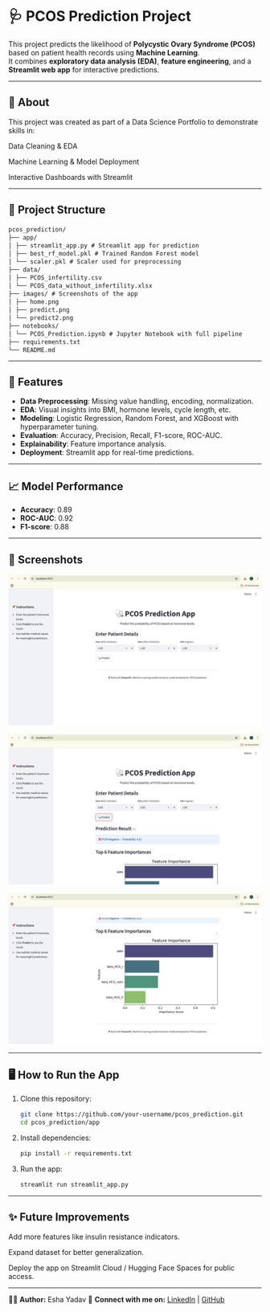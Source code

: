 # 🩺 PCOS Prediction Project

This project predicts the likelihood of **Polycystic Ovary Syndrome (PCOS)** based on patient health records using **Machine Learning**.  
It combines **exploratory data analysis (EDA)**, **feature engineering**, and a **Streamlit web app** for interactive predictions.

---

## 🔹 About

This project was created as part of a Data Science Portfolio to demonstrate skills in:

Data Cleaning & EDA

Machine Learning & Model Deployment

Interactive Dashboards with Streamlit

---

## 📂 Project Structure
```
pcos_prediction/
├── app/
│ ├── streamlit_app.py # Streamlit app for prediction
│ ├── best_rf_model.pkl # Trained Random Forest model
│ └── scaler.pkl # Scaler used for preprocessing
├── data/
│ ├── PCOS_infertility.csv
│ └── PCOS_data_without_infertility.xlsx
├── images/ # Screenshots of the app
│ ├── home.png
│ ├── predict.png
│ └── predict2.png
├── notebooks/
│ └── PCOS_Prediction.ipynb # Jupyter Notebook with full pipeline
├── requirements.txt
└── README.md
```
---

## 🚀 Features
- **Data Preprocessing**: Missing value handling, encoding, normalization.  
- **EDA**: Visual insights into BMI, hormone levels, cycle length, etc.  
- **Modeling**: Logistic Regression, Random Forest, and XGBoost with hyperparameter tuning.  
- **Evaluation**: Accuracy, Precision, Recall, F1-score, ROC-AUC.  
- **Explainability**: Feature importance analysis.  
- **Deployment**: Streamlit app for real-time predictions.  

---

## 📈 Model Performance
- **Accuracy**: 0.89  
- **ROC-AUC**: 0.92  
- **F1-score**: 0.88  

---

## 📸 Screenshots

![Home Page](images/home.png)

![Prediction Input](images/predict.png)

![Prediction Result](images/predict2.png)

---

## 🖥️ How to Run the App
1. Clone this repository:
    ```bash
    git clone https://github.com/your-username/pcos_prediction.git
    cd pcos_prediction/app


2. Install dependencies:
    ```bash
    pip install -r requirements.txt

3. Run the app:
    ```bash
    streamlit run streamlit_app.py

---

## ✨ Future Improvements

Add more features like insulin resistance indicators.

Expand dataset for better generalization.

Deploy the app on Streamlit Cloud / Hugging Face Spaces for public access.

---

👩‍💻 **Author:** Esha Yadav
🔗 **Connect with me on:** [LinkedIn](https://www.linkedin.com/in/esha-yadav-3aa126253/) | [GitHub](https://github.com/EshaYadav11)